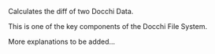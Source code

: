 Calculates the diff of two Docchi Data.

This is one of the key components of the Docchi File System.

More explanations to be added...